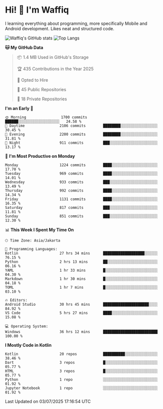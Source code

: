 
# Hi! 👋 I'm Waffiq

I learning everything about programming, more specifically Mobile and Android development. Likes neat and structured code.

<!-- Get to know more about me?

<a href="https://www.linkedin.com/in/waffiqaziz/"><img src="https://img.shields.io/static/v1?label=%20&message=LinkedIn&logo=linkedin&logoColor=white&color=0A66C2&style=for-the-badge" alt="LinkedIn"></a>
<a href="https://www.instagram.com/waffiqaziz/"><img src="https://img.shields.io/static/v1?label=%20&message=instagram&logo=instagram&logoColor=white&labelColor=%23E1306C&color=%23E1306C&style=for-the-badge" alt="Instagram"></a>
<a href="https://web.facebook.com/WaffiqAziz/"><img src="https://img.shields.io/static/v1?label=%20&message=Facebook&logo=facebook&logoColor=white&color=1877F2&style=for-the-badge" alt="Facebook"></a>
<a href="https://twitter.com/waffiqaziz"><img src="https://img.shields.io/static/v1?label=%20&message=X&logo=x&logoColor=white&color=000000&style=for-the-badge" alt="X"></a> -->

![Waffiq's GitHub stats](https://github-readme-stats-eight-theta.vercel.app/api?username=waffiqaziz&show_icons=true&include_all_commits=true&count_private=true&theme=dark)
![Top Langs](https://github-readme-stats.vercel.app/api/top-langs/?username=waffiqaziz&layout=compact&langs_count=8&theme=dark)

<!--START_SECTION:waka-->
**🐱 My GitHub Data** 

> 📦 1.4 MB Used in GitHub's Storage 
 > 
> 🏆 435 Contributions in the Year 2025
 > 
> 💼 Opted to Hire
 > 
> 📜 45 Public Repositories 
 > 
> 🔑 18 Private Repositories 
 > 
**I'm an Early 🐤** 

```text
🌞 Morning                1700 commits        ██████░░░░░░░░░░░░░░░░░░░   24.58 % 
🌆 Daytime                2106 commits        ████████░░░░░░░░░░░░░░░░░   30.45 % 
🌃 Evening                2200 commits        ████████░░░░░░░░░░░░░░░░░   31.81 % 
🌙 Night                  911 commits         ███░░░░░░░░░░░░░░░░░░░░░░   13.17 % 
```
📅 **I'm Most Productive on Monday** 

```text
Monday                   1224 commits        ████░░░░░░░░░░░░░░░░░░░░░   17.70 % 
Tuesday                  969 commits         ████░░░░░░░░░░░░░░░░░░░░░   14.01 % 
Wednesday                933 commits         ███░░░░░░░░░░░░░░░░░░░░░░   13.49 % 
Thursday                 992 commits         ████░░░░░░░░░░░░░░░░░░░░░   14.34 % 
Friday                   1131 commits        ████░░░░░░░░░░░░░░░░░░░░░   16.35 % 
Saturday                 817 commits         ███░░░░░░░░░░░░░░░░░░░░░░   11.81 % 
Sunday                   851 commits         ███░░░░░░░░░░░░░░░░░░░░░░   12.30 % 
```


📊 **This Week I Spent My Time On** 

```text
🕑︎ Time Zone: Asia/Jakarta

💬 Programming Languages: 
Kotlin                   27 hrs 34 mins      ███████████████████░░░░░░   76.15 % 
Python                   2 hrs 13 mins       ██░░░░░░░░░░░░░░░░░░░░░░░   06.16 % 
YAML                     1 hr 33 mins        █░░░░░░░░░░░░░░░░░░░░░░░░   04.30 % 
Markdown                 1 hr 30 mins        █░░░░░░░░░░░░░░░░░░░░░░░░   04.18 % 
TOML                     1 hr 7 mins         █░░░░░░░░░░░░░░░░░░░░░░░░   03.10 % 

🔥 Editors: 
Android Studio           30 hrs 45 mins      █████████████████████░░░░   84.92 % 
VS Code                  5 hrs 27 mins       ████░░░░░░░░░░░░░░░░░░░░░   15.08 % 

💻 Operating System: 
Windows                  36 hrs 12 mins      █████████████████████████   100.00 % 
```

**I Mostly Code in Kotlin** 

```text
Kotlin                   20 repos            ██████████░░░░░░░░░░░░░░░   38.46 % 
Dart                     3 repos             █░░░░░░░░░░░░░░░░░░░░░░░░   05.77 % 
HTML                     3 repos             █░░░░░░░░░░░░░░░░░░░░░░░░   05.77 % 
Python                   1 repo              ░░░░░░░░░░░░░░░░░░░░░░░░░   01.92 % 
Jupyter Notebook         1 repo              ░░░░░░░░░░░░░░░░░░░░░░░░░   01.92 % 
```




 Last Updated on 03/07/2025 17:16:54 UTC
<!--END_SECTION:waka-->
